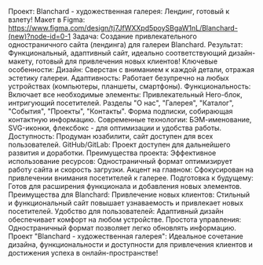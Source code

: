 Проект: Blanchard - художественная галерея: Лендинг, готовый к взлету!
Макет в Figma:  https://www.figma.com/design/tj7JfWXXpd5poySBgaW1nL/Blanchard-(new)?node-id=0-1
Задача: Создание привлекательного одностраничного сайта (лендинга) для галереи Blanchard.
Результат: Функциональный, адаптивный сайт, идеально соответствующий дизайн-макету, готовый для привлечения новых клиентов!
Ключевые особенности:
Дизайн: Сверстан с вниманием к каждой детали, отражая эстетику галереи.
Адаптивность: Работает безупречно на любых устройствах (компьютеры, планшеты, смартфоны).
Функциональность: Включает все необходимые элементы:
Привлекательный Hero-блок, интригующий посетителей.
Разделы "О нас", "Галерея", "Каталог", "События", "Проекты", "Контакты".
Форма подписки, собирающая контактную информацию.
Современные технологии: БЭМ-именование, SVG-иконки, флексбокс - для оптимизации и удобства работы.
Доступность: Продуман юзабилити, сайт доступен для всех пользователей.
GitHub/GitLab: Проект доступен для дальнейшего развития и доработки.
Преимущества проекта:
Эффективное использование ресурсов: Одностраничный формат оптимизирует работу сайта и скорость загрузки.
Акцент на главном: Сфокусирован на привлечении внимания посетителей к галерее.
Подготовка к будущему: Готов для расширения функционала и добавления новых элементов.
Преимущества для Blanchard:
Привлечение новых клиентов: Стильный и функциональный сайт повышает узнаваемость и привлекает новых посетителей.
Удобство для пользователей: Адаптивный дизайн обеспечивает комфорт на любом устройстве.
Простота управления: Одностраничный формат позволяет легко обновлять информацию.
Проект "Blanchard - художественная галерея": Идеальное сочетание дизайна, функциональности и доступности для привлечения клиентов и достижения успеха в онлайн-пространстве!
